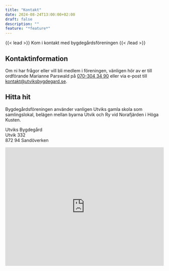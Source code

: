 ```yaml
---
title: "Kontakt"
date: 2024-08-24T13:00:00+02:00
draft: false
description: ""
feature: "*feature*"
---
```


{{< lead >}}
Kom i kontakt med bygdegårdsföreningen
{{< /lead >}}

## Kontaktinformation

Om ni har frågor eller vill bli medlem i föreningen, vänligen hör av er till ordförande Marianne Parswald på [070-304 34 90](tel:070-3043490) eller via e-post till <kontakt@utviksbygdegard.se>.

## Hitta hit

Bygdegårdsföreningen använder vanligen Utviks gamla skola som samlingslokal, belägen mellan byarna Utvik och Ry vid Norafjärden i Höga Kusten.

Utviks Bygdegård<br>
Utvik 332<br>
872 94 Sandöverken

<style>
  .google-maps {
    position: relative;
    padding-bottom: 75%; // This is the aspect ratio
    height: 0;
    overflow: hidden;
  }
  .google-maps iframe {
    position: absolute;
    top: 0;
    left: 0;
    width: 100% !important;
    height: 100% !important;
  }
</style>

<div class="google-maps">
  <iframe src="https://www.google.com/maps/embed?pb=!1m18!1m12!1m3!1d1821.5092447326754!2d17.971000177555126!3d62.83597452556818!2m3!1f0!2f0!3f0!3m2!1i1024!2i768!4f13.1!3m3!1m2!1s0x4664bd38bd860a47%3A0x7a12ad4879437c71!2sUtvik%20332%2C%20872%2094%20Sand%C3%B6verken!5e0!3m2!1ssv!2sse!4v1724589568754!5m2!1ssv!2sse"
          width="600"
          height="450"
          style="border:0;"
          allowfullscreen=""
          loading="lazy"
          referrerpolicy="no-referrer-when-downgrade"
  ></iframe>
</div>
